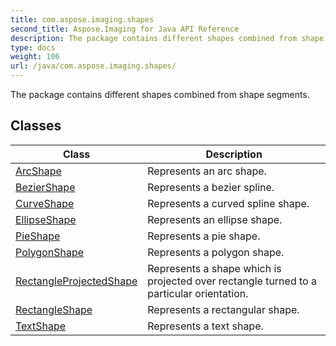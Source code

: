```yaml
---
title: com.aspose.imaging.shapes
second_title: Aspose.Imaging for Java API Reference
description: The package contains different shapes combined from shape segments.
type: docs
weight: 106
url: /java/com.aspose.imaging.shapes/
---
```


The package contains different shapes combined from shape segments.


## Classes

| Class | Description |
| --- | --- |
| [ArcShape](../com.aspose.imaging.shapes/arcshape) | Represents an arc shape. |
| [BezierShape](../com.aspose.imaging.shapes/beziershape) | Represents a bezier spline. |
| [CurveShape](../com.aspose.imaging.shapes/curveshape) | Represents a curved spline shape. |
| [EllipseShape](../com.aspose.imaging.shapes/ellipseshape) | Represents an ellipse shape. |
| [PieShape](../com.aspose.imaging.shapes/pieshape) | Represents a pie shape. |
| [PolygonShape](../com.aspose.imaging.shapes/polygonshape) | Represents a polygon shape. |
| [RectangleProjectedShape](../com.aspose.imaging.shapes/rectangleprojectedshape) | Represents a shape which is projected over rectangle turned to a particular orientation. |
| [RectangleShape](../com.aspose.imaging.shapes/rectangleshape) | Represents a rectangular shape. |
| [TextShape](../com.aspose.imaging.shapes/textshape) | Represents a text shape. |
